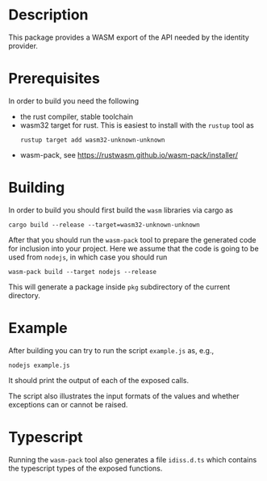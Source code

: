 # Description

This package provides a WASM export of the API needed by the identity provider.

# Prerequisites

In order to build you need the following
- the rust compiler, stable toolchain
- wasm32 target for rust. This is easiest to install with the `rustup` tool as 
  ```
  rustup target add wasm32-unknown-unknown
  ```
- wasm-pack, see https://rustwasm.github.io/wasm-pack/installer/

# Building
  In order to build you should first build the `wasm` libraries via cargo as
  ```
  cargo build --release --target=wasm32-unknown-unknown
  ```
  
  After that you should run the `wasm-pack` tool to prepare the generated code
  for inclusion into your project. Here we assume that the code is going to be
  used from `nodejs`, in which case you should run
  
  ```
  wasm-pack build --target nodejs --release
  ```
  
  This will generate a package inside `pkg` subdirectory of the current
  directory.
  
# Example
  After building you can try to run the script `example.js` as, e.g., 
  ```
  nodejs example.js
  ```

  It should print the output of each of the exposed calls.
  
  The script also illustrates the input formats of the values and whether
  exceptions can or cannot be raised.
  
# Typescript
  Running the `wasm-pack` tool also generates a file `idiss.d.ts` which contains
  the typescript types of the exposed functions.

